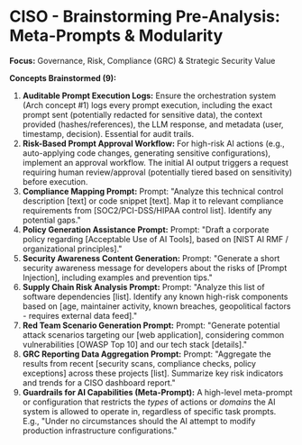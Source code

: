# CISO - Brainstorming Pre-Analysis: Meta-Prompts & Modularity

**Focus:** Governance, Risk, Compliance (GRC) & Strategic Security Value

**Concepts Brainstormed (9):**

1.  **Auditable Prompt Execution Logs:** Ensure the orchestration system (Arch concept #1) logs every prompt execution, including the exact prompt sent (potentially redacted for sensitive data), the context provided (hashes/references), the LLM response, and metadata (user, timestamp, decision). Essential for audit trails.
2.  **Risk-Based Prompt Approval Workflow:** For high-risk AI actions (e.g., auto-applying code changes, generating sensitive configurations), implement an approval workflow. The initial AI output triggers a request requiring human review/approval (potentially tiered based on sensitivity) before execution.
3.  **Compliance Mapping Prompt:** Prompt: "Analyze this technical control description [text] or code snippet [text]. Map it to relevant compliance requirements from [SOC2/PCI-DSS/HIPAA control list]. Identify any potential gaps."
4.  **Policy Generation Assistance Prompt:** Prompt: "Draft a corporate policy regarding [Acceptable Use of AI Tools], based on [NIST AI RMF / organizational principles]."
5.  **Security Awareness Content Generation:** Prompt: "Generate a short security awareness message for developers about the risks of [Prompt Injection], including examples and prevention tips."
6.  **Supply Chain Risk Analysis Prompt:** Prompt: "Analyze this list of software dependencies [list]. Identify any known high-risk components based on [age, maintainer activity, known breaches, geopolitical factors - requires external data feed]."
7.  **Red Team Scenario Generation Prompt:** Prompt: "Generate potential attack scenarios targeting our [web application], considering common vulnerabilities [OWASP Top 10] and our tech stack [details]."
8.  **GRC Reporting Data Aggregation Prompt:** Prompt: "Aggregate the results from recent [security scans, compliance checks, policy exceptions] across these projects [list]. Summarize key risk indicators and trends for a CISO dashboard report."
9.  **Guardrails for AI Capabilities (Meta-Prompt):** A high-level meta-prompt or configuration that restricts the *types* of actions or *domains* the AI system is allowed to operate in, regardless of specific task prompts. E.g., "Under no circumstances should the AI attempt to modify production infrastructure configurations." 